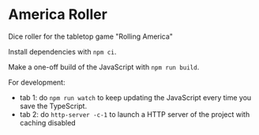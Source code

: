 # America Roller

Dice roller for the tabletop game "Rolling America"

Install dependencies with `npm ci`.

Make a one-off build of the JavaScript with `npm run build`.

For development:
* tab 1: do `npm run watch` to keep updating the JavaScript every time you save the TypeScript.
* tab 2: do `http-server -c-1` to launch a HTTP server of the project with caching disabled


